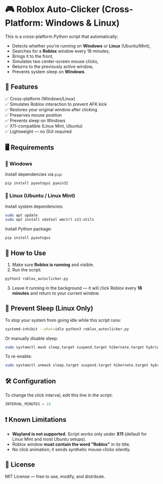 
# 🎮 Roblox Auto-Clicker (Cross-Platform: Windows & Linux)

This is a cross-platform Python script that automatically:
- Detects whether you're running on **Windows** or **Linux** (Ubuntu/Mint),
- Searches for a **Roblox** window every 18 minutes,
- Brings it to the front,
- Simulates two center-screen mouse clicks,
- Returns to the previously active window,
- Prevents system sleep on **Windows**.

## 🧩 Features

✅ Cross-platform (Windows/Linux)  
✅ Simulates Roblox interaction to prevent AFK kick  
✅ Restores your original window after clicking  
✅ Preserves mouse position  
✅ Prevents sleep on Windows  
✅ X11-compatible (Linux Mint, Ubuntu)  
✅ Lightweight — no GUI required

## 🖥️ Requirements

### 🔹 Windows

Install dependencies via `pip`:

```bash
pip install pyautogui pywin32
```

### 🔹 Linux (Ubuntu / Linux Mint)

Install system dependencies:

```bash
sudo apt update
sudo apt install xdotool wmctrl x11-utils
```

Install Python package:

```bash
pip install pyautogui
```

## 🚀 How to Use

1. Make sure **Roblox is running** and visible.
2. Run the script:

```bash
python3 roblox_autoclicker.py
```

3. Leave it running in the background — it will click Roblox every **18 minutes** and return to your current window.

## 🔐 Prevent Sleep (Linux Only)

To stop your system from going idle while this script runs:

```bash
systemd-inhibit --what=idle python3 roblox_autoclicker.py
```

Or manually disable sleep:

```bash
sudo systemctl mask sleep.target suspend.target hibernate.target hybrid-sleep.target
```

To re-enable:

```bash
sudo systemctl unmask sleep.target suspend.target hibernate.target hybrid-sleep.target
```

## 🛠 Configuration

To change the click interval, edit this line in the script:

```python
INTERVAL_MINUTES = 18
```

## ❗ Known Limitations

- **Wayland is not supported**. Script works only under **X11** (default for Linux Mint and most Ubuntu setups).
- Roblox window **must contain the word "Roblox"** in its title.
- No click animation; it sends synthetic mouse clicks silently.

## 📄 License

MIT License — free to use, modify, and distribute.
